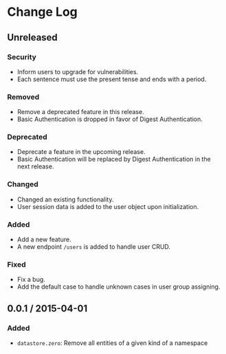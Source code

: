 Change Log
==========


Unreleased
----------

### Security

 * Inform users to upgrade for vulnerabilities.
 * Each sentence must use the present tense and ends with a period.

### Removed

 * Remove a deprecated feature in this release.
 * Basic Authentication is dropped in favor of Digest Authentication.

### Deprecated

 * Deprecate a feature in the upcoming release.
 * Basic Authentication will be replaced by Digest Authentication in the next
   release. 

### Changed

 * Changed an existing functionality.
 * User session data is added to the user object upon initialization.

### Added

 * Add a new feature.
 * A new endpoint `/users` is added to handle user CRUD.

### Fixed

 * Fix a bug.
 * Add the default case to handle unknown cases in user group assigning.


0.0.1 / 2015-04-01 
------------------

### Added

 * `datastore.zero`: Remove all entities of a given kind of a namespace
